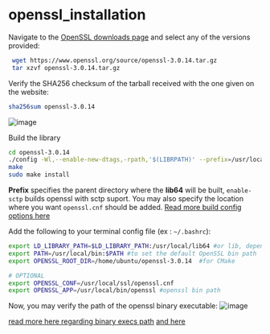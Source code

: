 # openssl_installation

Navigate to the [OpenSSL downloads page](https://www.openssl.org/source/) and select any of the versions provided:
 ```sh
  wget https://www.openssl.org/source/openssl-3.0.14.tar.gz
  tar xzvf openssl-3.0.14.tar.gz
```

Verify the SHA256 checksum of the tarball received with the one given on the website:
```sh
sha256sum openssl-3.0.14
```
![image](https://github.com/lakshya-chopra/openssl_installation/assets/77010972/9b19a4be-63ea-4b94-a153-315205595598)

Build the library
```sh
cd openssl-3.0.14
./config -Wl,--enable-new-dtags,-rpath,'$(LIBRPATH)' --prefix=/usr/local/ enable-sctp
make
sudo make install
```
**Prefix** specifies the parent directory where the **lib64** will be built, `enable-sctp` builds openssl with sctp suport. You may also specify the location where you want `openssl.cnf` should be added. [Read more build config options here](https://github.com/openssl/openssl/blob/master/INSTALL.md#directories)

Add the following to your terminal config file (ex : `~/.bashrc`):
```sh
export LD_LIBRARY_PATH=$LD_LIBRARY_PATH:/usr/local/lib64 #or lib, depending on your config options
export PATH=/usr/local/bin:$PATH #to set the default OpenSSL bin path
export OPENSSL_ROOT_DIR=/home/ubuntu/openssl-3.0.14  #for CMake

# OPTIONAL
export OPENSSL_CONF=/usr/local/ssl/openssl.cnf
export OPENSSL_APP=/usr/local/bin/openssl #openssl bin path
```
Now, you may verify the path of the openssl binary executable:
![image](https://github.com/user-attachments/assets/67240051-14bb-4a2e-aa43-51340d2fca63)

[read more here regarding binary execs path](https://askubuntu.com/questions/1322134/how-do-i-change-an-existing-path-to-a-binary-so-that-it-points-to-a-newly-instal)
[and here](https://superuser.com/questions/1474361/how-do-i-create-an-environment-variable-openssl)
